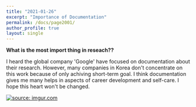 ```yaml
---
title: "2021-01-26"
excerpt: "Importance of Documentation"
permalink: /docs/page2001/
author_profile: true
layout: single
---
```

**What is the most import thing in reseach??**

I heard the global company 'Google' have focused on documentation about their research. However, many companies in Korea don't concentrate on this work because of only achiving short-term goal. I think documentation gives me many helps in aspects of career development and self-care. I hope this heart won't be changed.

<a href="https://imgur.com/R8HavYp"><img src="https://i.imgur.com/R8HavYp.jpg" title="source: imgur.com" /></a>

